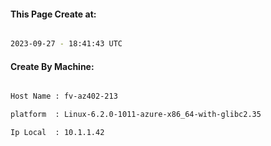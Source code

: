 
   
#### This Page Create at:

```bash

2023-09-27 - 18:41:43 UTC

```

#### Create By Machine:

```bash

Host Name : fv-az402-213

platform  : Linux-6.2.0-1011-azure-x86_64-with-glibc2.35

Ip Local  : 10.1.1.42

```

